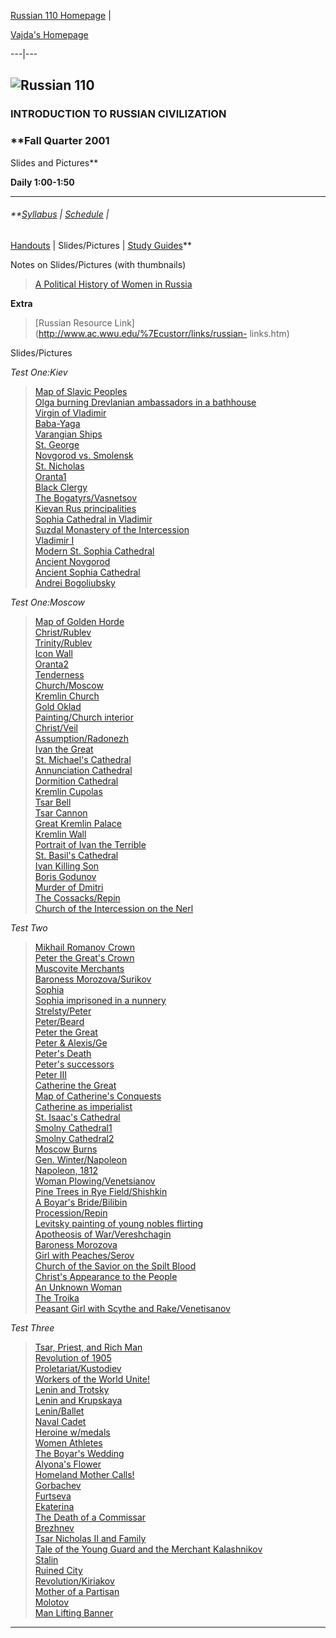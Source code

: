 [Russian 110 Homepage](russian110homepage.htm) |

[Vajda's Homepage](../default.htm)  
  
---|---  
  
## ![Russian 110](images/russtitlebar.gif)

### **INTRODUCTION TO RUSSIAN CIVILIZATION**

### **Fall Quarter 2001  
Slides and Pictures**

**Daily 1:00-1:50**  
  
****

###### **[Syllabus](syllabus.htm)   |    [Schedule](schedule.htm)    |
[Handouts](handouts.htm)  |  Slides/Pictures  |  [Study
Guides](studyguides.htm)**

Notes on Slides/Pictures (with thumbnails)

> [A Political History of Women in Russia](russwomenslides.htm)

**Extra**

> [Russian Resource Link](http://www.ac.wwu.edu/%7Ecustorr/links/russian-
links.htm)

Slides/Pictures

_Test One:Kiev_

> [Map of Slavic Peoples  
>  ](htm_images/mapslavicpeoples.htm)[Olga burning Drevlanian ambassadors in a
bathhouse  
>  ](htm_images/slide_19.htm)[Virgin of Vladimir](htm_images/kremlinpic1.htm)  
>  [Baba-Yaga](htm_images/russianwitch.htm)  
>  [Varangian Ships](htm_images/russian_boat.htm)  
>  [St. George](htm_images/russianiconpic2.htm)  
>  [Novgorod vs. Smolensk](htm_images/russianiconpic3.htm)  
>  [St. Nicholas](htm_images/russianiconpic4.htm)  
>  [Oranta1](htm_images/russianiconpic1.htm)[
](htm_images/russianiconpic8.htm)  
>  [Black Clergy](htm_images/slide_5.htm)  
>  [The Bogatyrs/Vasnetsov  
>  ](htm_images/slide_15.htm)[Kievan Rus principalities  
>  ](htm_images/slide_25.htm)[Sophia Cathedral in
Vladimir](htm_images/slide_24.htm)  
>  [Suzdal Monastery of the Intercession](htm_images/russianiconpic7.htm)  
>  [Vladimir I](htm_images/russianstatue.htm)  
>  [Modern St. Sophia Cathedral](htm_images/russianchurch.htm)  
>  [Ancient Novgorod](htm_images/russianb&wvillage.htm)  
>  [Ancient Sophia Cathedral](htm_images/russianb&wbuilding.htm)  
>  [Andrei Bogoliubsky](htm_images/russianartpiece.htm)

_Test One:Moscow_

> [Map of Golden Horde  
>  ](htm_images/slide_23.htm)[Christ/Rublev](htm_images/russianiconpic5.htm)  
>  [Trinity/Rublev](htm_images/russianiconpic6.htm)  
>  [Icon Wall](htm_images/russianiconpic8.htm)  
>  [Oranta2](htm_images/russianiconpic9.htm)  
>  [Tenderness](htm_images/russianiconpic13.htm)  
>  [Church/Moscow](htm_images/vajdashot3.htm)  
>  [Kremlin Church](htm_images/vajdashot2.htm)  
>  [Gold Oklad](htm_images/russianiconpic14.htm)  
>  [Painting/Church interior](htm_images/russianiconpic15.htm)  
>  [Christ/Veil](htm_images/russianiconpic10.htm)  
>  [Assumption/Radonezh](htm_images/russianiconpic11.htm)[  
>  Ivan the Great](htm_images/kremlinpic2.htm)  
>  [St. Michael's Cathedral](htm_images/slide_3.htm)  
>  [Annunciation Cathedral](htm_images/slide_6.htm)  
>  [Dormition Cathedral](htm_images/slide_7.htm)  
>  [Kremlin Cupolas](htm_images/slide_2.htm)  
>  [Tsar Bell](htm_images/slide_4.htm)  
>  [Tsar Cannon](htm_images/slide_9.htm)  
>  [Great Kremlin Palace](htm_images/slide_11.htm)  
>  [Kremlin Wall](htm_images/slide_8.htm)  
>  [Portrait of Ivan the Terrible](htm_images/kremlinpic4.htm)  
>  [St. Basil's Cathedral](htm_images/vajdashot9.htm)  
>  [Ivan Killing Son](htm_images/slide_1.htm)  
>  [Boris Godunov](htm_images/kremlinpic5.htm)  
>  [Murder of Dmitri](htm_images/kremlinpic6.htm)  
>  [The Cossacks/Repin](htm_images/cossacks.htm)  
>  [Church of the Intercession on the
Nerl](htm_images/churchoftheintercession.htm)

_Test Two_

> [Mikhail Romanov Crown](htm_images/kremlinpic3.htm)  
>  [Peter the Great's Crown](htm_images/kremlinpic7.htm)[  
>  Muscovite Merchants  
>  ](htm_images/slide_21.htm)[Baroness Morozova/Surikov  
>  ](htm_images/slide_27.htm)[Sophia  
>  ](htm_images/slide_28.htm)[Sophia imprisoned in a
nunnery](htm_images/slide_29.htm)  
>  [Strelsty/Peter](htm_images/kremlinpic9.htm)  
>  [Peter/Beard](htm_images/kremlinpic8.htm)  
>  [Peter the Great](htm_images/kremlinpic10.htm)  
>  [Peter & Alexis/Ge](htm_images/other_russbook.htm)  
>  [Peter's Death](htm_images/kremlinpic11.htm)  
>  [Peter's successors](htm_images/slide_22.htm)  
>  [Peter III](htm_images/slide_32.htm)  
>  [Catherine the Great](htm_images/kremlinpic12.htm)  
>  [Map of Catherine's Conquests](htm_images/slide_34.htm)  
>  [Catherine as imperialist](htm_images/kremlinpic13.htm)  
>  [St. Isaac's Cathedral](htm_images/vajdashot10.htm)  
>  [Smolny Cathedral1  
>  Smolny Cathedral2](htm_images/vajdashot11.htm)  
>  [Moscow Burns](htm_images/kremlinpic14.htm)  
>  [Gen. Winter/Napoleon](htm_images/kremlinpic15.htm)[  
>  Napoleon, 1812](htm_images/kremlinpic.htm)  
>  [Woman Plowing/Venetsianov](htm_images/slide_13.htm)  
>  [Pine Trees in Rye Field/Shishkin  
>  ](htm_images/slide_14.htm)[A Boyar's
Bride/Bilibin](htm_images/slide_26.htm)  
>  [Procession/Repin](htm_images/russianiconpic12.htm)  
>  [Levitsky painting of young nobles flirting](htm_images/slide_31.htm)  
>  [Apotheosis of War/Vereshchagin](htm_images/apotheosisofwar.htm)  
>  [Baroness Morozova](htm_images/baronessmorozova.htm)  
>  [Girl with Peaches/Serov](htm_images/girlwpeaches.htm)  
>  [Church of the Savior on the Spilt
Blood](htm_images/churchsaviorspiltblood.htm)  
>  [Christ's Appearance to the People](htm_images/christsappearance.htm)  
>  [An Unknown Woman](htm_images/unknownwoman.htm)  
>  [The Troika](htm_images/troika.htm)  
>  [Peasant Girl with Scythe and
Rake/Venetisanov](htm_images/peasantgirlwscythe&rake.htm)

_Test Three_

> [Tsar, Priest, and Rich Man  
>  ](htm_images/slide_35.htm)[Revolution of 1905](htm_images/kremlinpic16.htm)  
>  [Proletariat/Kustodiev](htm_images/kremlinpic17.htm)  
>  [Workers of the World Unite!](htm_images/slide_36.htm)  
>  [Lenin and Trotsky](htm_images/kremlinpic18.htm)  
>  [Lenin and Krupskaya](htm_images/slide_37.htm)  
>  [Lenin/Ballet](htm_images/sovietunionpic1.htm)  
>  [Naval Cadet](htm_images/sovietunionpic2.htm)  
>  [Heroine w/medals](htm_images/sovietunionpic5.htm)  
>  [Women Athletes](htm_images/slide_17.htm)  
>  [The Boyar's Wedding  
>  ](htm_images/slide_18.htm)[Alyona's Flower](htm_images/alyona'sflower.htm)  
>  [Homeland Mother Calls!](htm_images/homelandmothercalls.htm)  
>  [Gorbachev](htm_images/gorbachev.htm)  
>  [Furtseva](htm_images/furtseva.htm)  
>  [Ekaterina](htm_images/EKaterina.htm)  
>  [The Death of a Commissar](htm_images/deathofacommissar.htm)  
>  [Brezhnev](htm_images/brezhnev.htm)  
>  [Tsar Nicholas II and Family](htm_images/tsarnicholasII&family.htm)  
>  [Tale of the Young Guard and the Merchant
Kalashnikov](htm_images/taleoftheyoungguard&merchantKala.htm)  
>  [Stalin](htm_images/stalin.htm)  
>  [Ruined City](htm_images/ruinedcity.htm)  
>  [Revolution/Kiriakov](htm_images/revolutionbykiriakov.htm)  
>  [Mother of a Partisan](htm_images/motherofpartisan.htm)  
>  [Molotov](htm_images/molotov.htm)  
>  [Man Lifting Banner](htm_images/manliftingbanner.htm)  
  
---

